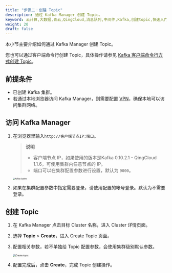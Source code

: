 ```yaml
---
title: "步骤二：创建 Topic"
description: 通过 Kafka Manager 创建 Topic。
keyword: 云计算,大数据,青云,QingCloud,消息队列,中间件,Kafka,创建topic,快速入门
weight: 20
draft: false
---
```


本小节主要介绍如何通过 Kafka Manager 创建 Topic。

您也可以通过客户端命令行创建 Topic，具体操作请参见 [Kafka 客户端命令行方式创建 Topic](../../manual/kafka_client/kafka_client_topic/#创建-topic)。

## 前提条件

- 已创建 Kafka 集群。
- 若通过本地浏览器访问 Kafka Manager，则需要配置 [VPN](/network/vpc/manual/vpn/)，确保本地可以访问集群网络。

## 访问 Kafka Manager

1. 在浏览器里输入```http://客户端节点IP:端口```。

   > **说明**
   > 
   > - 客户端节点 IP，如果使用的版本是Kafka 0.10.2.1 - QingCloud 1.1.6，可使用集群内任意节点的 IP。
   > - 端口可以在集群配置参数进行设置，默认为 `9000`。

   <img src="../../_images/clusters.png" alt="Kafka clusters" style="zoom:40%;" />  

2. 如果在集群配置参数中指定需要登录，请使用配置的帐号登录。默认为不需要登录。


## 创建 Topic

1. 在 Kafka Manager 点击目标 Cluster 名称，进入 Cluster 详情页面。
2. 选择 **Topic** > **Create**，进入 Create Topic 页面。
3. 配置相关参数，若不单独给 Topic 配置参数，会使用集群级别默认参数。

    <img src="../../_images/create_topic.png" alt="Create topic" style="zoom:50%;" />

4. 配置完成后，点击 **Create**，完成 Topic 创建操作。

